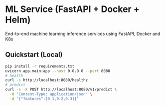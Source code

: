 # ML Service (FastAPI + Docker + Helm)
End-to-end machine learning inference services using FastAPI, Docker and K8s

## Quickstart (Local)
```bash
pip install -r requirements.txt
uvicorn app.main:app --host 0.0.0.0 --port 8080
# health
curl -s http://localhost:8080/healthz
# predict
curl -s -X POST http://localhost:8080/v1/predict \
  -H 'Content-Type: application/json' \
  -d '{"features":[0.1,0.2,0.3]}'
